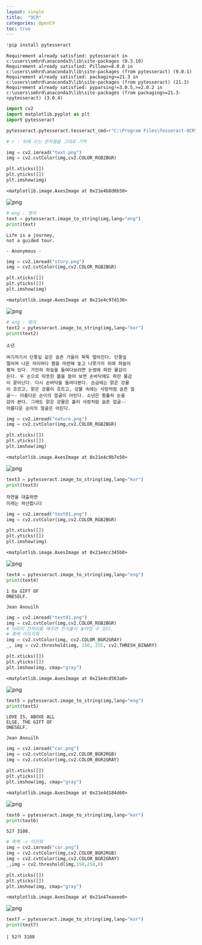 ```yaml
---
layout: single
title:  "OCR"
categories: OpenCV
toc: true
---
```


```python
!pip install pytesseract
```

    Requirement already satisfied: pytesseract in c:\users\smhrd\anaconda3\lib\site-packages (0.3.10)
    Requirement already satisfied: Pillow>=8.0.0 in c:\users\smhrd\anaconda3\lib\site-packages (from pytesseract) (9.0.1)
    Requirement already satisfied: packaging>=21.3 in c:\users\smhrd\anaconda3\lib\site-packages (from pytesseract) (21.3)
    Requirement already satisfied: pyparsing!=3.0.5,>=2.0.2 in c:\users\smhrd\anaconda3\lib\site-packages (from packaging>=21.3->pytesseract) (3.0.4)
    


```python
import cv2
import matplotlib.pyplot as plt
import pytesseract
```


```python
pytesseract.pytesseract.tesseract_cmd=r"C:\Program Files\Tesseract-OCR\tesseract.exe"

# r : 뒤에 오는 문자열을 그대로 기억
```


```python
img = cv2.imread("text.png")
img = cv2.cvtColor(img,cv2.COLOR_RGB2BGR)

plt.xticks([])
plt.yticks([])
plt.imshow(img)
```




    <matplotlib.image.AxesImage at 0x21e4b8d8b50>




    
![png](output_3_1.png)
    



```python
# eng : 영어
text = pytesseract.image_to_string(img,lang="eng")
print(text)
```

    Life is a journey,
    not a guided tour.
    
    - Anonymous -
    
    


```python
img = cv2.imread("story.png")
img = cv2.cvtColor(img,cv2.COLOR_RGB2BGR)

plt.xticks([])
plt.yticks([])
plt.imshow(img)
```




    <matplotlib.image.AxesImage at 0x21e4c97d130>




    
![png](output_5_1.png)
    



```python
# eng : 영어
text2 = pytesseract.image_to_string(img,lang="kor")
print(text2)
```

    소년
    
    여기저기서 단풍잎 같은 슬픈 가을이 뚝뚝 떨어진다. 단풍잎
    떨어져 나온 자리마다 봄을 마련해 놓고 나못가지 위에 하늘이
    펼쳐 있다. 가만히 하늘을 들여다보려면 눈썸에 파란 물감이
    든다. 두 손으로 따뜻한 볼을 쓸어 보면 손바닥에도 파란 물감
    이 묻어난다. 다시 손바닥을 들여다본다. 손금에는 맑은 강물
    이 흐르고, 맑은 강물이 흐르고, 강물 속에는 사랑처럼 슬픈 얼
    굴ㅡ- 아름다운 순이의 얼굴이 어린다. 소년은 황홀히 눈을
    감아 본다. 그래도 맑은 강물은 흘러 사랑처럼 슬픈 얼굴--
    아름다운 순이의 얼굴은 어린다.
    
    


```python
img = cv2.imread("nature.png")
img = cv2.cvtColor(img,cv2.COLOR_RGB2BGR)

plt.xticks([])
plt.yticks([])
plt.imshow(img)
```




    <matplotlib.image.AxesImage at 0x21e4c9b7e50>




    
![png](output_7_1.png)
    



```python
text3 = pytesseract.image_to_string(img,lang="kor")
print(text3)
```

    자연을 대출하면
    미래는 파산합니다
    
    
    


```python
img = cv2.imread("text01.png")
img = cv2.cvtColor(img,cv2.COLOR_RGB2BGR)

plt.xticks([])
plt.yticks([])
plt.imshow(img)
```




    <matplotlib.image.AxesImage at 0x21e4cc345b0>




    
![png](output_9_1.png)
    



```python
text4 = pytesseract.image_to_string(img,lang="eng")
print(text4)
```

    1 Oa GIFT OF
    ONESELF.
    
    Jean Anouilh
    
    


```python
img = cv2.imread("text01.png")
img = cv2.cvtColor(img,cv2.COLOR_RGB2BGR)
# 이미지 전처리를 해주면 인식율이 높아질 수 있다.
# 흑백 이미지화
img = cv2.cvtColor(img, cv2.COLOR_BGR2GRAY)
_, img = cv2.threshold(img, 150, 255, cv2.THRESH_BINARY)

plt.xticks([])
plt.yticks([])
plt.imshow(img, cmap="gray")
```




    <matplotlib.image.AxesImage at 0x21e4cd563a0>




    
![png](output_11_1.png)
    



```python
text5 = pytesseract.image_to_string(img,lang="eng")
print(text5)
```

    LOVE IS, ABOVE ALL
    ELSE, THE GIFT OF
    ONESELF.
    
    Jean Anouilh
    
    


```python
img = cv2.imread("car.png")
img = cv2.cvtColor(img,cv2.COLOR_BGR2RGB)
img = cv2.cvtColor(img,cv2.COLOR_BGR2GRAY)

plt.xticks([])
plt.yticks([])
plt.imshow(img, cmap="gray")
```




    <matplotlib.image.AxesImage at 0x21e4d184d60>




    
![png](output_13_1.png)
    



```python
text6 = pytesseract.image_to_string(img,lang="kor")
print(text6)
```

    527 3108.
    
    


```python
# 흑백 -> 이진화
img = cv2.imread("car.png")
img = cv2.cvtColor(img,cv2.COLOR_BGR2RGB)
img = cv2.cvtColor(img,cv2.COLOR_BGR2GRAY)
_,img = cv2.threshold(img,150,250,0)

plt.xticks([])
plt.yticks([])
plt.imshow(img, cmap="gray")
```




    <matplotlib.image.AxesImage at 0x21e47eaeee0>




    
![png](output_15_1.png)
    



```python
text7 = pytesseract.image_to_string(img,lang="kor")
print(text7)
```

    | 52가 3108
    
    
